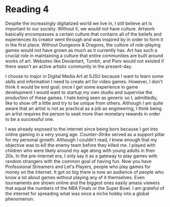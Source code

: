 # Reading 4
Despite the increasingly digitalized world we live in, I still believe art is important to our society. Without it, we would not have
culture. Artwork basically encompasses a certain culture that contains all of the beliefs and experiences its creator went through
and was inspired by in order to form it in the first place. Without Dungeons & Dragons, the culture of role-playing games would not 
have grown as much as it currently has. Art has such a crucial role in maintaining a culture that entire communities are built around
works of art. Websites like Deviantart, Tumblr, and Pixiv would not existed if there wasn't an active artistic community in the present-day.

I choose to major in Digital Media Art at SJSU because I want to learn some skills and information I need to create art for video games.
However, I don't think it would be end goal; once I get some experience in game development I would want to startup my own studio
and supervise the production of these games. I hate being seen as generic so I, admittedly, like to show off a little and try to be
unique from others. Although I am quite aware that an artist is not as practical as a job as engineering, I think being an artist
requires the person to seek more than monetary rewards in order to be a successful one.

I was already exposed to the internet since being born because I got into online gaming in a very young age. *Counter-Strike* served
as a support pillar for my personal growth. Although I couldn't read, I knew enough that my objective was to kill the enemy team before 
they killed me. I played with children who were likely around my age along with young adults in their 20s. In the pre-internet era, 
I only say it as a gateway to play games with random strangers with the common goal of having fun. Now you have Professional Streamers and 
Let's Players, people who play games for money on the internet. It got so big there is now an audience of people who know a lot about 
games without playing any of it themselves. Even tournaments are shown online and the biggest ones easily amass viewers that equal
the numbers of the NBA Finals or the Super Bowl. I am grateful of the internet for spreading what was once a niche hobby into a global
phenomenon.
